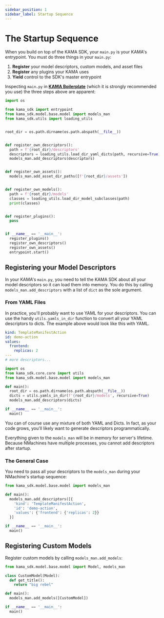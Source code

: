 ```yaml
---
sidebar_position: 1
sidebar_label: Startup Sequence
---
```


# The Startup Sequence

When you build on top of the KAMA SDK, your `main.py` is your KAMA's entrypoint.
You must do three things in your `main.py`:

1. **Register** your model descriptors, custom models, and asset files 
1. **Register** any plugins your KAMA uses
1. **Yield** control to the SDK's master entrypoint 
   
Inspecting `main.py` in **[KAMA Boilerplate](https://github.com/nmachine-io/kama-boilerplate)**
(which it is strongly recommended you use) the three steps above are apparent:  

```python main.py
import os

from kama_sdk import entrypoint
from kama_sdk.model.base.model import models_man
from kama_sdk.utils import loading_utils


root_dir = os.path.dirname(os.path.abspath(__file__))


def register_own_descriptors():
  path = f'{root_dir}/descriptors'
  descriptors = loading_utils.load_dir_yaml_dicts(path, recursive=True)
  models_man.add_descriptors(descriptors)


def register_own_assets():
  models_man.add_asset_dir_paths([f'{root_dir}/assets'])


def register_own_models():
  path = f'{root_dir}/models'
  classes = loading_utils.load_dir_model_subclasses(path)
  print(classes)


def register_plugins():
  pass


if __name__ == '__main__':
  register_plugins()
  register_own_descriptors()
  register_own_assets()
  entrypoint.start()
```

## Registering your Model Descriptors 

In your KAMA's `main.py`, you need to tell the KAMA SDK about 
all your model descriptors so it can load them into memory. 
You do this by calling `models_man.add_descriptors` with a list of `dict` as the 
sole argument.

### From YAML Files

In practice, you'll probably want to use YAML for your descriptors. 
You can use the handy `utils.yamls_in_dir` function to convert all your YAML descriptors
to dicts. The example above would look like this with YAML.

```yaml title=/models/demo-action.yaml
kind: TemplateManifestAction
id: demo-action
values:
  frontend:
    replicas: 2
---
# more descriptors...
```

```python title=main.py
import os
from kama_sdk.core.core import utils
from kama_sdk.model.base.model import models_man

def main():
  root_dir = os.path.dirname(os.path.abspath(__file__))
  dicts = utils.yamls_in_dir(f'{root_dir}/models', recursive=True)
  models_man.add_descriptors(dicts)

if __name__ == '__main__':
  main()
```  

You can of course use any mixture of both YAML and Dicts. In fact, as your 
code grows, you'll likely want to generate descriptors programmatically.

Everything given to the `models_man` will be in memory for server's
lifetime. Because NMachines have multiple processes, you cannot add descriptors after startup. 


### The General Case

You need to pass all your descriptors to
the `models_man` during your NMachine's startup sequence:  

```python title=main.py
from kama_sdk.model.base.model import models_man

def main():
  models_man.add_descriptors([{
    'kind': 'TemplateManifestAction',
    'id': 'demo-action',
    'values': {'frontend': {'replicas': 2}}
  }]

if __name__ == '__main__':
  main()
```  



## Registering Custom Models

Register custom models by calling `models_man.add_models`:

```python title=main.py
from kama_sdk.model.base.model import Model, models_man

class CustomModel(Model):
  def get_title():
    return "big rebel"

def main():
  models_man.add_models([CustomModel])

if __name__ == '__main__':
  main()
```
